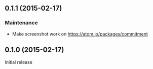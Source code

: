 ## 0.1.1 (2015-02-17)

### Maintenance
* Make screenshot work on https://atom.io/packages/commitment

## 0.1.0 (2015-02-17)
Initial release
